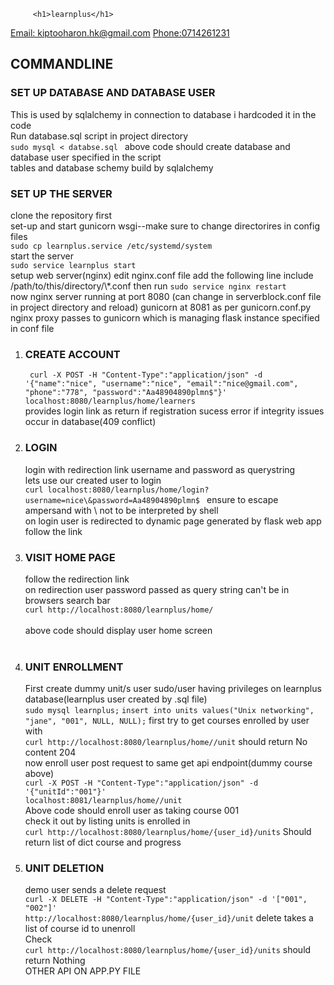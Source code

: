          <h1>learnplus</h1>
<div>
 <a href=mailto:kiptooharon.hk@gmail.com>Email: kiptooharon.hk@gmail.com</a>
 <a href=tel:0714261231>Phone:0714261231</a>
</div>
         <h2>COMMANDLINE</h2>
<h3>SET UP DATABASE AND DATABASE USER</h3>
This is used by sqlalchemy in connection to database i hardcoded it in the code<br/>
Run database.sql script in project directory<br/>
<code>sudo mysql < databse.sql </code>
above code should create database and database user specified in the script<br/>
tables and database schemy build by sqlalchemy</br>

<h3>SET UP THE SERVER</h3>
clone the repository first<br/>
set-up and start gunicorn wsgi--make sure to change directorires in config files<br/>
<code>sudo cp learnplus.service /etc/systemd/system</code><br/>
start the server<br/>
<code>sudo service learnplus start</code><br/>
setup web server(nginx)<br\>
edit nginx.conf file add the following line include /path/to/this/directory/\*.conf<br\>
then run
<code>sudo service nginx restart</code><br/>
now nginx server running at port 8080 (can change in serverblock.conf file in project directory and reload)<br\>
gunicorn at 8081 as per gunicorn.conf.py <br\>
nginx proxy passes to gunicorn which is managing flask instance specified in conf file<br/>

<ol>
<li>
<h3>CREATE ACCOUNT</h3>
<code> curl -X POST -H "Content-Type":"application/json" -d '{"name":"nice", "username":"nice", "email":"nice@gmail.com", "phone":"778", "password":"Aa48904890plmn$"}' localhost:8080/learnplus/home/learners</code><br/><div> provides login link as return if registration sucess error if integrity issues occur in database(409 conflict)</div></li>
<li>
<h3>LOGIN</h3>
login with redirection link username and password as querystring<br/>
lets use our created user to login
<code>
curl localhost:8080/learnplus/home/login?username=nice\&password=Aa48904890plmn$ </code>
ensure to escape ampersand with \ not to be interpreted by shell <br/>
on login user is redirected to dynamic page generated by flask web app follow the link<br/>
</li>
<li>
<h3>VISIT HOME PAGE</h3>
<div>
follow the redirection link <br/>on redirection user password passed as query string can't be in browsers search bar
<div>
<code>curl http://localhost:8080/learnplus/home/<idreturned>
</code>
<br/>
above code should display user home screen
</li><br/>
<li>
<h3>UNIT ENROLLMENT</h3>
First create dummy unit/s<br\>
user sudo/user having privileges on learnplus database(learnplus user created by .sql file)<br/>
<code>sudo mysql learnplus;</code>
<code>insert into units values("Unix networking", "jane", "001", NULL, NULL);</code>
first try to get courses enrolled by user with<br>
<code>curl http://localhost:8080/learnplus/home/<useridreturned>/unit</code>
should return No content 204<br/>
now enroll user post request to same get api endpoint(dummy course above)<br/>
<code>curl -X POST -H "Content-Type":"application/json" -d '{"unitId":"001"}' 
localhost:8081/learnplus/home/<idreturned>/unit</code><br/>
Above code should enroll user as taking course 001<br/>
check it out by listing units is enrolled in<br/>
<code>curl http://localhost:8080/learnplus/home/{user_id}/units</code>
Should return list of dict course and progress<br/>
</li>
<li>
<h3>UNIT DELETION</h3>
demo user sends a delete request<br/>
<code>curl -X DELETE -H "Content-Type":"application/json" -d '["001", "002"]' 
http://localhost:8080/learnplus/home/{user_id}/unit</code>
delete takes a list of course id to unenroll<br/>
Check<br/>
<code>curl http://localhost:8080/learnplus/home/{user_id}/units</code>
should return Nothing<br/>
</li>
<div>OTHER API ON APP.PY FILE</div>

